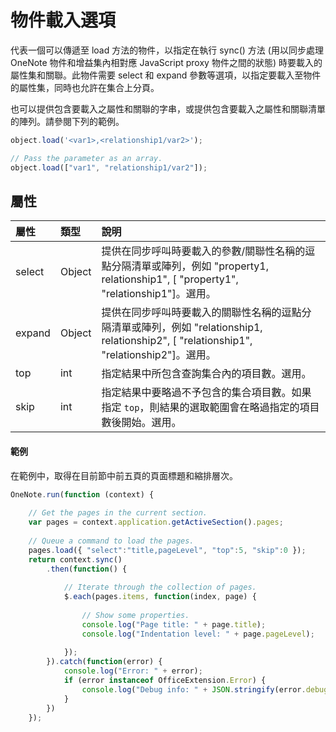 # 物件載入選項 

代表一個可以傳遞至 load 方法的物件，以指定在執行 sync() 方法 (用以同步處理 OneNote 物件和增益集內相對應 JavaScript proxy 物件之間的狀態) 時要載入的屬性集和關聯。此物件需要 select 和 expand 參數等選項，以指定要載入至物件的屬性集，同時也允許在集合上分頁。

也可以提供包含要載入之屬性和關聯的字串，或提供包含要載入之屬性和關聯清單的陣列。請參閱下列的範例。

```js   
object.load('<var1>,<relationship1/var2>');

// Pass the parameter as an array.
object.load(["var1", "relationship1/var2"]);
```

## 屬性
| 屬性	     | 類型	   |說明|
|:---------------|:--------|:----------|
|select|Object|提供在同步呼叫時要載入的參數/關聯性名稱的逗點分隔清單或陣列，例如 "property1, relationship1", [ "property1", "relationship1"]。選用。|
|expand|Object|提供在同步呼叫時要載入的關聯性名稱的逗點分隔清單或陣列，例如 "relationship1, relationship2", [ "relationship1", "relationship2"]。選用。|
|top|int|指定結果中所包含查詢集合內的項目數。選用。|
|skip|int|指定結果中要略過不予包含的集合項目數。如果指定 `top`，則結果的選取範圍會在略過指定的項目數後開始。選用。|

#### 範例

在範例中，取得在目前節中前五頁的頁面標題和縮排層次。

```js
OneNote.run(function (context) { 
    
    // Get the pages in the current section.
    var pages = context.application.getActiveSection().pages;
            
    // Queue a command to load the pages.           
    pages.load({ "select":"title,pageLevel", "top":5, "skip":0 });
    return context.sync()
        .then(function() {
            
            // Iterate through the collection of pages.    
            $.each(pages.items, function(index, page) {
                
                // Show some properties.
                console.log("Page title: " + page.title);
                console.log("Indentation level: " + page.pageLevel);
                
            });
        }).catch(function(error) {
            console.log("Error: " + error);
            if (error instanceof OfficeExtension.Error) {
                console.log("Debug info: " + JSON.stringify(error.debugInfo));
            }
        })
    });
```
